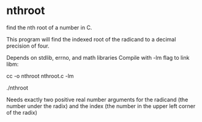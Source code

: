 # nthroot
find the nth root of a number in C.

This program will find the indexed root of the radicand to a decimal precision of four.

Depends on stdlib, errno, and math libraries
Compile with -lm flag to link libm:

cc -o nthroot nthroot.c -lm

./nthroot <radicand> <index>

Needs exactly two positive real number arguments for the radicand (the number under the radix) and the index (the number in the upper left corner of the radix)
